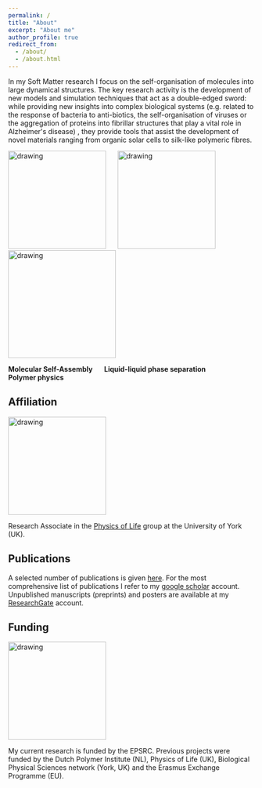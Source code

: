 ```yaml
---
permalink: /
title: "About"
excerpt: "About me"
author_profile: true
redirect_from: 
  - /about/
  - /about.html
---
```



In my Soft Matter research I focus on the self-organisation of molecules into large dynamical structures. The key research activity is the development of new models and simulation techniques that act as a double-edged sword: while providing new insights into complex biological systems (e.g. related to the response of bacteria to anti-biotics, the self-organisation of viruses or the  aggregation of proteins into fibrillar structures that play a vital role in Alzheimer's disease) , they provide tools that assist the development of novel materials ranging from organic solar cells to silk-like polymeric fibres.

          

 
 [<img src="https://charleyschaefer.github.io/files/CoverSoftMatter2018.png" alt="drawing" width="200"/>](https://doi.org/10.1039/C8SM00943K)     &nbsp;&nbsp;&nbsp;&nbsp; [<img src="https://charleyschaefer.github.io/files/CoverSoftMatter2019.png" alt="drawing" width="200"/>](https://doi.org/10.1039/C9SM01344J)   &nbsp;&nbsp;&nbsp;&nbsp; [<img src="https://charleyschaefer.github.io/images/silk.png" alt="drawing" width="220"/>](https://pubs.acs.org/doi/abs/10.1021/acs.macromol.9b02630)

  
 **Molecular Self-Assembly**    &nbsp;&nbsp;&nbsp;&nbsp;          **Liquid-liquid phase separation**    &nbsp;&nbsp;&nbsp;&nbsp;&nbsp;&nbsp;&nbsp;&nbsp; &nbsp;&nbsp;&nbsp;&nbsp;    **Polymer physics**



Affiliation
----

<img src="https://charleyschaefer.github.io/images/PoL-logo-tall-800x400.jpeg" alt="drawing" width="200"/>

Research Associate in the [Physics of Life](https://www.york.ac.uk/physics/research/physics-of-life/) group at the University of York (UK).

Publications
----
A selected number of publications is given [here](https://charleyschaefer.github.io/publications/).
For the most comprehensive list of publications I refer to my [google scholar](https://scholar.google.co.uk/citations?user=SKHIHrEAAAAJ&hl=nl) account.
Unpublished manuscripts (preprints) and posters are available at my [ResearchGate](https://www.researchgate.net/profile/Charley_Schaefer2) account.

Funding
----

<img src="https://www.ncl.ac.uk/media/wwwnclacuk/facultyofsage/logos/epsrc.png" alt="drawing" width="200"/>

My current research is funded by the EPSRC. Previous projects were funded by the Dutch Polymer Institute (NL), Physics of Life (UK), Biological Physical Sciences network (York, UK) and the Erasmus Exchange Programme (EU). 


